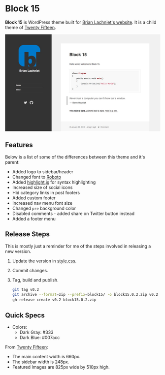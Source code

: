 # Block 15

**Block 15** is WordPress theme built for [Brian Lachniet's website](http://blachniet.com).
It is a child theme of [Twenty Fifteen](https://wordpress.org/themes/twentyfifteen).

![Block 15](https://raw.githubusercontent.com/blachniet/block15/master/screenshot.jpg)

## Features

Below is a list of some of the differences between this theme and it's parent:

- Added logo to sidebar/header
- Changed font to [Roboto](http://www.google.com/fonts/specimen/Roboto)
- Added [highlight.js](https://highlightjs.org/) for syntax highlighting
- Increased size of social icons
- Hid category links in post footers
- Added custom footer
- Increased nav menu font size
- Changed `pre` background color
- Disabled comments - added share on Twitter button instead
- Added a footer menu

## Release Steps

This is mostly just a reminder for me of the steps involved in releasing a new
version.

1. Update the version in [style.css](style.css).
1. Commit changes.
1. Tag, build and publish.

    ```sh
    git tag v0.2
    git archive --format=zip --prefix=block15/ -o block15.0.2.zip v0.2
    gh release create v0.2 block15.0.2.zip
    ```

## Quick Specs

- Colors:
  - Dark Gray: #333
  - Dark Blue: #007acc

From [Twenty Fifteen](https://wordpress.org/themes/twentyfifteen):

- The main content width is 660px.
- The sidebar width is 248px.
- Featured Images are 825px wide by 510px high.
